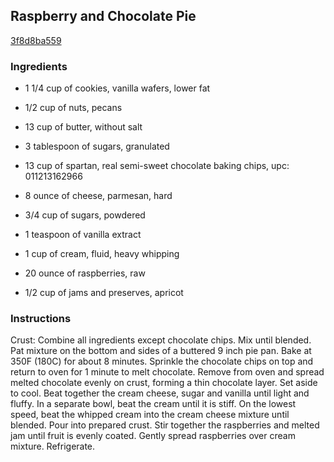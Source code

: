 ## Raspberry and Chocolate Pie

[3f8d8ba559](https://recipeland.com/recipe/v/raspberry-chocolate-pie-5499)

### Ingredients

 - 1 1/4 cup of cookies, vanilla wafers, lower fat

 - 1/2 cup of nuts, pecans

 - 13 cup of butter, without salt

 - 3 tablespoon of sugars, granulated

 - 13 cup of spartan, real semi-sweet chocolate baking chips, upc: 011213162966

 - 8 ounce of cheese, parmesan, hard

 - 3/4 cup of sugars, powdered

 - 1 teaspoon of vanilla extract

 - 1 cup of cream, fluid, heavy whipping

 - 20 ounce of raspberries, raw

 - 1/2 cup of jams and preserves, apricot

### Instructions

Crust: Combine all ingredients except chocolate chips. Mix until blended. Pat mixture on the bottom and sides of a buttered 9 inch pie pan. Bake at 350F (180C) for about 8 minutes. Sprinkle the chocolate chips on top and return to oven for 1 minute to melt chocolate. Remove from oven and spread melted chocolate evenly on crust, forming a thin chocolate layer. Set aside to cool. Beat together the cream cheese, sugar and vanilla until light and fluffy. In a separate bowl, beat the cream until it is stiff. On the lowest speed, beat the whipped cream into the cream cheese mixture until blended. Pour into prepared crust. Stir together the raspberries and melted jam until fruit is evenly coated. Gently spread raspberries over cream mixture. Refrigerate.